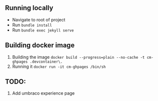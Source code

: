 ## Running locally
* Navigate to root of project
* Run `bundle install`
* Run `bundle exec jekyll serve`

## Building docker image
1. Building the image `docker build --progress=plain --no-cache -t cm-ghpages .devcontainer\.`
1. Running it `docker run -it cm-ghpages /bin/sh`

## TODO:
1. Add umbraco experience page